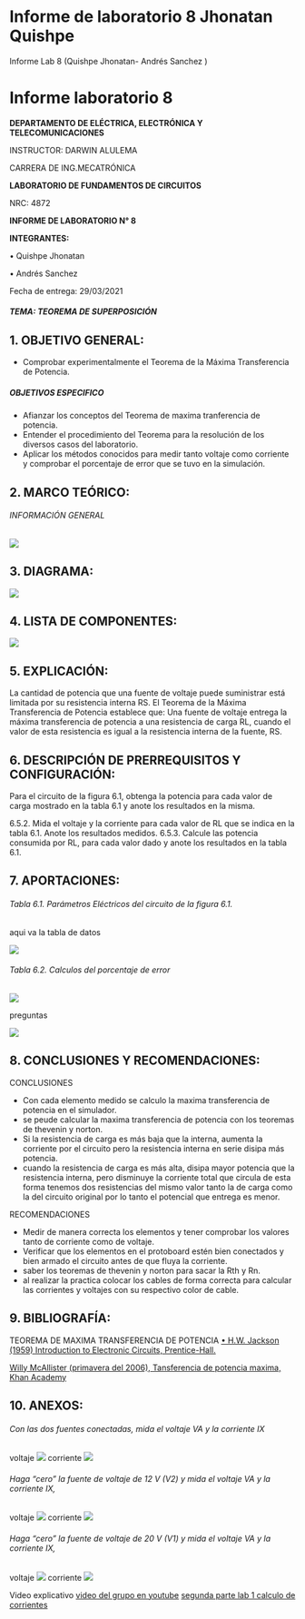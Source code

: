 # Informe de laboratorio 8 Jhonatan Quishpe 
Informe Lab 8 (Quishpe Jhonatan- Andrés Sanchez )
# Informe laboratorio 8

**DEPARTAMENTO DE ELÉCTRICA, ELECTRÓNICA Y TELECOMUNICACIONES**

INSTRUCTOR: DARWIN ALULEMA

CARRERA DE ING.MECATRÓNICA

**LABORATORIO DE FUNDAMENTOS DE CIRCUITOS**

NRC: 4872

**INFORME DE LABORATORIO N° 8**

**INTEGRANTES:**

•	 Quishpe Jhonatan

•	 Andrés Sanchez


Fecha de entrega: 29/03/2021




##### TEMA: TEOREMA DE SUPERPOSICIÓN

## 1.	OBJETIVO GENERAL:  
- Comprobar experimentalmente el Teorema de la Máxima Transferencia de Potencia.

##### OBJETIVOS ESPECIFICO
- Afianzar los conceptos del Teorema de maxima tranferencia de potencia.
- Entender el procedimiento del Teorema  para la resolución de los diversos casos del laboratorio.
- Aplicar los métodos conocidos para medir tanto voltaje como corriente y comprobar el porcentaje de error que se tuvo en la simulación.


## 2.	MARCO TEÓRICO: 
###### INFORMACIÓN GENERAL

![](https://fotos.subefotos.com/eaddb68b7e59f100f63eb53b41222f00o.jpg)



## 3.	DIAGRAMA: 

![](https://fotos.subefotos.com/804c531b0d08fbf1159dd3b935fb1354o.jpg)


## 4.	LISTA DE COMPONENTES: 
![](https://fotos.subefotos.com/583a2e6366596fc48462ad5cb2cb0063o.jpg)


## 5.	EXPLICACIÓN: 
La cantidad de potencia que una fuente de voltaje puede suministrar está limitada por su resistencia interna RS.
El Teorema de la Máxima Transferencia de Potencia establece que:
Una fuente de voltaje entrega la máxima transferencia de potencia a una resistencia de carga RL, cuando el valor de esta resistencia es igual a la resistencia interna de la fuente, RS.


## 6.	DESCRIPCIÓN DE PRERREQUISITOS Y CONFIGURACIÓN: 
Para el circuito de la figura 6.1, obtenga la potencia para cada valor de carga mostrado en la tabla 6.1 y anote los resultados en la misma.

6.5.2. Mida el voltaje y la corriente para cada valor de RL que se indica en la tabla 6.1. Anote los resultados medidos.
6.5.3. Calcule las potencia consumida por RL, para cada valor dado y anote los resultados en la tabla 6.1.



## 7.	APORTACIONES: 

###### Tabla 6.1. Parámetros Eléctricos del circuito de la figura 6.1.


aqui va la tabla de datos


![](https://fotos.subefotos.com/cccbffaa8c982d66cc740dfaa3d96bebo.jpg)


###### Tabla 6.2. Calculos del porcentaje de error

![](https://fotos.subefotos.com/aa242561d8384673d485c14e4491eb58o.jpg)



preguntas



![](https://fotos.subefotos.com/46b690e5ffe0c166927a893fd6a1d653o.jpg)

## 8.	CONCLUSIONES Y RECOMENDACIONES: 

CONCLUSIONES 
-  Con cada elemento medido se calculo la maxima transferencia de potencia en el simulador.
- se peude calcular la maxima transferencia de potencia con los teoremas de thevenin y norton.
- Si la resistencia de carga es más baja que la interna, aumenta la corriente por el circuito pero la resistencia interna en serie disipa más potencia. 
- cuando la resistencia de carga es más alta, disipa mayor potencia que la resistencia interna, pero disminuye la corriente total que circula de esta forma tenemos dos resistencias del mismo valor tanto la de carga como la del circuito original  por lo tanto  el potencial que entrega es menor.

RECOMENDACIONES 
- Medir de manera correcta los elementos y tener comprobar los valores tanto de corriente como de voltaje.
- Verificar que los elementos en el protoboard estén bien conectados y bien armado el circuito antes de que fluya la corriente.
- saber los teoremas de thevenin y norton para sacar la Rth y Rn.
- al realizar la practica colocar los cables de forma correcta para calcular las corrientes y voltajes con su respectivo color de cable.

## 9.	BIBLIOGRAFÍA: 

TEOREMA DE MAXIMA TRANSFERENCIA DE POTENCIA 
[•	H.W. Jackson (1959) Introduction to Electronic Circuits, Prentice-Hall.](https://es.wikipedia.org/wiki/Teorema_de_m%C3%A1xima_potencia#:~:text=En%20ingenier%C3%ADa%20el%C3%A9ctrica%2C%20electricidad%20y,a%20la%20resistencia%20de%20fuente.)

[Willy McAllister (primavera del 2006), Tansferencia de potencia maxima, Khan Academy](https://lafisicayquimica.com/teorema-de-transferencia-de-potencia-maxima/)




## 10.	ANEXOS: 
###### Con las dos fuentes conectadas, mida el voltaje VA y la corriente IX
voltaje 
![](https://fotos.subefotos.com/9ce7d931dc5c36ff62a8b2f32607d4b2o.jpg)
corriente
![](https://fotos.subefotos.com/17391cdc62e983341857c0a0cc156246o.jpg)


###### Haga “cero” la fuente de voltaje de 12 V (V2) y mida el voltaje VA y la corriente IX, 
voltaje
![](https://fotos.subefotos.com/395687b548ed90a4a7f1175c1910ca90o.jpg)
corriente
![](https://fotos.subefotos.com/b251f7591415b2ffa3628dc92e48a4e5o.jpg)


###### Haga “cero” la fuente de voltaje de 20 V (V1) y mida el voltaje VA y la corriente IX,
voltaje
![](https://fotos.subefotos.com/9bfff94741f2ef939b60005adb26d127o.jpg)
corriente
![](https://fotos.subefotos.com/94a6263c24a96abf34ac24557dd13147o.jpg)

Video explicativo 
[video del grupo en youtube](https://www.youtube.com/watch?v=bBfYEYT9nsk&feature=youtu.be)
[segunda parte lab 1 calculo de corrientes](https://www.youtube.com/watch?v=_Au_3_axZe8 "segunda parte lab 1")

